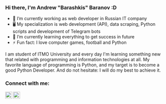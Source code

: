 ### Hi there, I'm Andrew "Barashkis" Baranov :D

* 🔭 I’m currently working as web developer in Russian IT company
* 🖥️ My specialization is web development (API), data scraping, Python scripts and development of Telegram bots
* 🌱 I’m currently learning everything to get success in future
* ⚡ Fun fact: I love computer games, football and Python  

I am student of ITMO University and every day I'm learning something new that related with programming and information technologies at all. My favorite language of programming is Python, and my target is to become a good Python Developer. And do not hesitate: I will do my best to achieve it.

### Connect with me:

[<img align="left" alt="Barashkis | VK" width="22px" src="https://cdn.jsdelivr.net/npm/simple-icons@v3/icons/vk.svg" />](https://vk.com/barashk1s)
[<img alt="Barashkis | Telegram" width="22px" src="https://simpleicons.org/icons/telegram.svg" />](https://t.me/DushEzzz)
